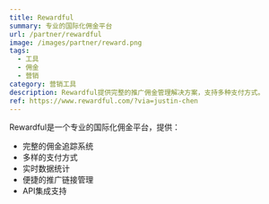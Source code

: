 ```yaml
---
title: Rewardful
summary: 专业的国际化佣金平台
url: /partner/rewardful
image: /images/partner/reward.png
tags:
  - 工具
  - 佣金
  - 营销
category: 营销工具
description: Rewardful提供完整的推广佣金管理解决方案，支持多种支付方式。
ref: https://www.rewardful.com/?via=justin-chen
---
```


Rewardful是一个专业的国际化佣金平台，提供：

- 完整的佣金追踪系统
- 多样的支付方式
- 实时数据统计
- 便捷的推广链接管理
- API集成支持
